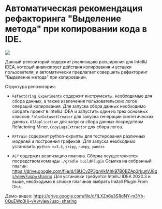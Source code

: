 # Автоматическая рекомендация рефакторинга "Выделение метода" при копировании кода в IDE.


![](demo.gif)


Данный репозиторий содержит реализацию расширения для IntelliJ IDEA, который анализирует действия копирования и вставки пользователя, и автоматически предлагает совершить рефакторинг "Выделение метода" при копировании.

Структура репозитория:
* `Refactoring Experiments` содержит инструменты, необходимые для сбора данных, а также извлечения пользовательских логов операций копирования.
Для запуска сбора данных необходимо собрать проект в IntelliJ IDEA и запустить один из трех основных классов: `FalseDatasetCreator` для запуска генерации синтетических данных. `UIApplication` для запуска сбора данных посредством Refactoring Miner, `CopyLogsExtractor` для сбора логов.

* `RFTrain` содержит python-скрипты для тестирования различных моделей и построения графиков. Для запуска необходимо установить `python >=3.6`, `skipy`, `numpy`, `pandas`

* `ACP` содержит реализацию плагина. Сборка осуществляется посредством команды `./gradle buildPlugin`
Ссылка на собранный плагин: https://drive.google.com/file/d/18UCvZP3gnVkMhk97B0BZAp2rkunVJ8gs/view?usp=sharing
Для установки требуется IntelliJ IDEA 2020.3 и выше, необходимо в списке плагинов выбрать Install Plugin From Disk

Демо-видео: https://drive.google.com/file/d/1LXZn6s3S1ldNY-m3Yh-0QuEWc0Hj-vVv/view?usp=sharing


